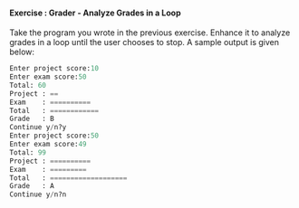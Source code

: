 #### Exercise : Grader - Analyze Grades in a Loop

Take the program you wrote in the <trigger trigger="click" for="modal:analyzeGradesInLoop-restructureMain">previous exercise</trigger>. Enhance it to analyze grades in a loop until the user chooses to stop. A sample output is given below:
```python
Enter project score:10
Enter exam score:50
Total: 60
Project : ==
Exam    : ==========
Total   : ============
Grade   : B
Continue y/n?y
Enter project score:50
Enter exam score:49
Total: 99
Project : ==========
Exam    : =========
Total   : ===================
Grade   : A
Continue y/n?n
```

<modal large header="" id="modal:analyzeGradesInLoop-restructureMain">
  <include src="e-grader-restructureTheMainFunction.md"/>
</modal>
